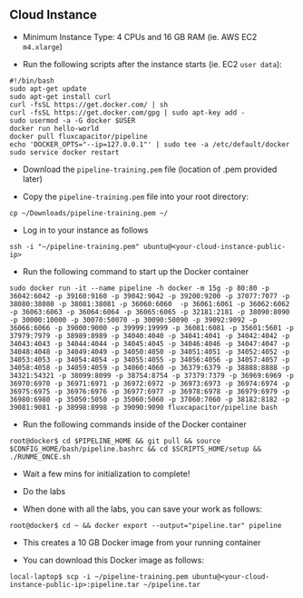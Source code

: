 ## Cloud Instance
* Minimum Instance Type:  4 CPUs and 16 GB RAM (ie. AWS EC2 `m4.xlarge`)

* Run the following scripts after the instance starts (ie. EC2 `user data`):
```
#!/bin/bash
sudo apt-get update
sudo apt-get install curl
curl -fsSL https://get.docker.com/ | sh
curl -fsSL https://get.docker.com/gpg | sudo apt-key add -
sudo usermod -a -G docker $USER
docker run hello-world
docker pull fluxcapacitor/pipeline
echo 'DOCKER_OPTS="--ip=127.0.0.1"' | sudo tee -a /etc/default/docker
sudo service docker restart
```

* Download the `pipeline-training.pem` file (location of .pem provided later)

* Copy the `pipeline-training.pem` file into your root directory:
```
cp ~/Downloads/pipeline-training.pem ~/
```

* Log in to your instance as follows
```
ssh -i "~/pipeline-training.pem" ubuntu@<your-cloud-instance-public-ip>
```

* Run the following command to start up the Docker container
```
sudo docker run -it --name pipeline -h docker -m 15g -p 80:80 -p 36042:6042 -p 39160:9160 -p 39042:9042 -p 39200:9200 -p 37077:7077 -p 38080:38080 -p 38081:38081 -p 36060:6060  -p 36061:6061 -p 36062:6062 -p 36063:6063 -p 36064:6064 -p 36065:6065 -p 32181:2181 -p 38090:8090 -p 30000:10000 -p 30070:50070 -p 30090:50090 -p 39092:9092 -p 36066:6066 -p 39000:9000 -p 39999:19999 -p 36081:6081 -p 35601:5601 -p 37979:7979 -p 38989:8989 -p 34040:4040 -p 34041:4041 -p 34042:4042 -p 34043:4043 -p 34044:4044 -p 34045:4045 -p 34046:4046 -p 34047:4047 -p 34048:4048 -p 34049:4049 -p 34050:4050 -p 34051:4051 -p 34052:4052 -p 34053:4053 -p 34054:4054 -p 34055:4055 -p 34056:4056 -p 34057:4057 -p 34058:4058 -p 34059:4059 -p 34060:4060 -p 36379:6379 -p 38888:8888 -p 34321:54321 -p 38099:8099 -p 38754:8754 -p 37379:7379 -p 36969:6969 -p 36970:6970 -p 36971:6971 -p 36972:6972 -p 36973:6973 -p 36974:6974 -p 36975:6975 -p 36976:6976 -p 36977:6977 -p 36978:6978 -p 36979:6979 -p 36980:6980 -p 35050:5050 -p 35060:5060 -p 37060:7060 -p 38182:8182 -p 39081:9081 -p 38998:8998 -p 39090:9090 fluxcapacitor/pipeline bash
```

* Run the following commands inside of the Docker container
```
root@docker$ cd $PIPELINE_HOME && git pull && source $CONFIG_HOME/bash/pipeline.bashrc && cd $SCRIPTS_HOME/setup && ./RUNME_ONCE.sh
```

* Wait a few mins for initialization to complete!

* Do the labs

* When done with all the labs, you can save your work as follows:
```
root@docker$ cd ~ && docker export --output="pipeline.tar" pipeline
```
* This creates a 10 GB Docker image from your running container

* You can download this Docker image as follows:
```
local-laptop$ scp -i ~/pipeline-training.pem ubuntu@<your-cloud-instance-public-ip>:pipeline.tar ~/pipeline.tar
```
